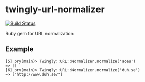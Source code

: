 # twingly-url-normalizer

[![Build Status](https://magnum.travis-ci.com/twingly/twingly-url-normalizer.png?token=ADz8fWxRD3uP4KZPPZQS&branch=master)](https://magnum.travis-ci.com/twingly/twingly-url-normalizer)

Ruby gem for URL normalization

## Example

```
[5] pry(main)> Twingly::URL::Normalizer.normalize('aoeu')
=> []
[6] pry(main)> Twingly::URL::Normalizer.normalize('duh.se')
=> ["http://www.duh.se/"]
```
